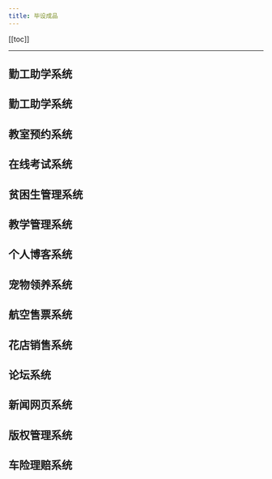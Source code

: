 ```yaml
---
title: 毕设成品
---
```


[[toc]]

---
## 勤工助学系统
## 勤工助学系统

## 教室预约系统

## 在线考试系统

## 贫困生管理系统

## 教学管理系统

## 个人博客系统

## 宠物领养系统

## 航空售票系统

## 花店销售系统

## 论坛系统

## 新闻网页系统

## 版权管理系统

## 车险理赔系统
